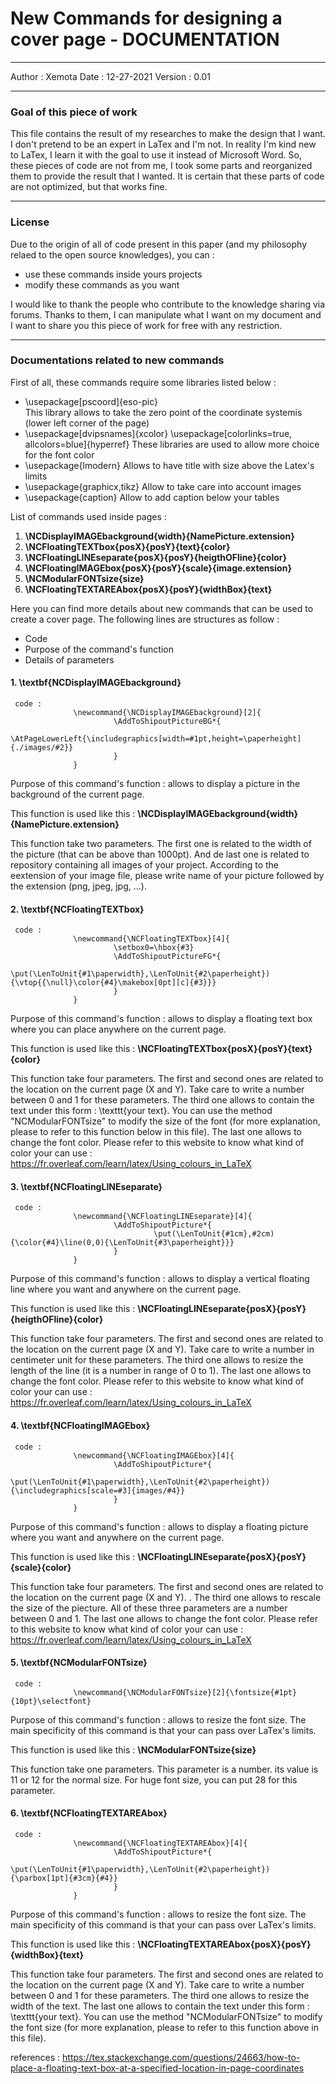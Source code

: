 # **New Commands for designing a cover page - DOCUMENTATION**
____
Author : Xemota
Date : 12-27-2021
Version : 0.01

____
### **Goal of this piece of work**
This file contains the result of my researches to make the design that I want. I don't pretend to be an expert in LaTex and I'm not. In reality I'm kind new to LaTex, I learn it with the goal to use it instead of Microsoft Word. 
So, these pieces of code are not from me, I took some parts and reorganized them to provide the result that I wanted. It is certain that these parts of code are not optimized, but that works fine. 
____
### **License**
Due to the origin of all of code present in this paper (and my philosophy relaed to the open source knowledges), you can :
- use these commands inside yours projects
- modify these commands as you want

I would like to thank the people who contribute to the knowledge sharing via forums. Thanks to them, I can manipulate what I want on my document and I want to share you this piece of work for free with any restriction. 
____

### **Documentations related to new commands**
First of all, these commands require some libraries listed below :
- \usepackage[pscoord]{eso-pic}  
         This library allows to take the zero point of the coordinate systemis (lower left 
         corner of the page) 
- \usepackage[dvipsnames]{xcolor}
        \usepackage[colorlinks=true, allcolors=blue]{hyperref}
        These libraries are used to allow more choice for the font color
- \usepackage{lmodern} 
        Allows to have title with size above the Latex's limits
- \usepackage{graphicx,tikz}
        Allow to take care into account images 
- \usepackage{caption}
        Allow to add caption below your tables 
        
List of commands used inside pages : 
1. **\NCDisplayIMAGEbackground{width}{NamePicture.extension}**
2. **\NCFloatingTEXTbox{posX}{posY}{text}{color}**
3. **\NCFloatingLINEseparate{posX}{posY}{heigthOFline}{color}**
4. **\NCFloatingIMAGEbox{posX}{posY}{scale}{image.extension}**
5. **\NCModularFONTsize{size}**
6. **\NCFloatingTEXTAREAbox{posX}{posY}{widthBox}{text}**
     
Here you can find more details about new commands that can be used to create a cover page. 
The following lines are structures as follow : 
- Code
- Purpose of the command's function
- Details of parameters 




#### **1. \textbf{NCDisplayIMAGEbackground}**
     code :
                  \newcommand{\NCDisplayIMAGEbackground}[2]{
                           \AddToShipoutPictureBG*{
                                    \AtPageLowerLeft{\includegraphics[width=#1pt,height=\paperheight]{./images/#2}}
                           }
    	          }
      
Purpose of this command's function : allows to display a picture in the background 
of the current page.

This function is used like this : 
**\NCDisplayIMAGEbackground{width}{NamePicture.extension}**

This function take two parameters. The first one is related to the width of the picture (that
can be above than 1000pt). And de last one is related to repository containing all images
of your project. According to the eextension of your image file, please write name of your 
picture followed by the extension (png, jpeg, jpg, ...).




#### **2. \textbf{NCFloatingTEXTbox}**
     code :
                  \newcommand{\NCFloatingTEXTbox}[4]{ 
                           \setbox0=\hbox{#3}
                           \AddToShipoutPictureFG*{
                                    \put(\LenToUnit{#1\paperwidth},\LenToUnit{#2\paperheight}){\vtop{{\null}\color{#4}\makebox[0pt][c]{#3}}}
                           }
                  }
        
Purpose of this command's function : allows to display a floating text box where 
you can place anywhere on the current page. 

This function is used like this :
**\NCFloatingTEXTbox{posX}{posY}{text}{color}**

This function take four parameters. The first and second ones are related to the
location on the current page (X and Y). Take care to write a number between 0 and 1
for these parameters. The third one allows to contain the text under this form : 
\texttt{your text}. You can use the method "NCModularFONTsize" to modify the size
of the font (for more explanation, please to refer to this function below in this file). 
The last one allows to change the font color. Please refer to this website to know what 
kind of color your can use : 
https://fr.overleaf.com/learn/latex/Using_colours_in_LaTeX
      
      
      
      
#### **3. \textbf{NCFloatingLINEseparate}**
     code : 
                  \newcommand{\NCFloatingLINEseparate}[4]{ 
                           \AddToShipoutPicture*{
                                    \put(\LenToUnit{#1cm},#2cm){\color{#4}\line(0,0){\LenToUnit{#3\paperheight}}}
                           } 
                  }
          
Purpose of this command's function : allows to display a vertical floating line where 
you want and anywhere on the current page. 

This function is used like this :
**\NCFloatingLINEseparate{posX}{posY}{heigthOFline}{color}**

This function take four parameters. The first and second ones are related to the
location on the current page (X and Y). Take care to write a number in centimeter unit
for these parameters. The third one allows to resize the length of the line (it is a 
number in range of 0 to 1). The last one allows to change the font color. Please refer to
this website to know what kind of color your can use : 
https://fr.overleaf.com/learn/latex/Using_colours_in_LaTeX
           
    
  
  
#### **4. \textbf{NCFloatingIMAGEbox}**
     code : 
                  \newcommand{\NCFloatingIMAGEbox}[4]{
                           \AddToShipoutPicture*{
                                    \put(\LenToUnit{#1\paperwidth},\LenToUnit{#2\paperheight}){\includegraphics[scale=#3]{images/#4}}
                           } 
                  }
         
Purpose of this command's function : allows to display a floating picture where 
you want and anywhere on the current page. 

This function is used like this :
**\NCFloatingLINEseparate{posX}{posY}{scale}{color}**

This function take four parameters. The first and second ones are related to the
location on the current page (X and Y). . The third one allows to rescale the size of
the piecture. All of these three parameters are a number between 0 and 1. The last one 
allows to change the font color. Please refer to this website to know what kind of color
your can use : 
https://fr.overleaf.com/learn/latex/Using_colours_in_LaTeX    
    
  
  
  
#### **5. \textbf{NCModularFONTsize}**
     code :
                  \newcommand{\NCModularFONTsize}[2]{\fontsize{#1pt}{10pt}\selectfont}
                  
Purpose of this command's function : allows to resize the font size. The main 
specificity of this command is that your can pass over LaTex's limits.  

This function is used like this :
**\NCModularFONTsize{size}**

This function take one parameters. This parameter is a number. its value is 11 or 12 for 
the normal size. For huge font size, you can put 28 for this parameter.

  
  
  
#### **6. \textbf{NCFloatingTEXTAREAbox}**
     code : 
                  \newcommand{\NCFloatingTEXTAREAbox}[4]{
                           \AddToShipoutPicture*{
                                    \put(\LenToUnit{#1\paperwidth},\LenToUnit{#2\paperheight}){\parbox[1pt]{#3cm}{#4}}
                           } 
                  }
         
 Purpose of this command's function : allows to resize the font size. The main 
 specificity of this command is that your can pass over LaTex's limits.  

 This function is used like this :
 **\NCFloatingTEXTAREAbox{posX}{posY}{widthBox}{text}**

 This function take four parameters. The first and second ones are related to the
 location on the current page (X and Y). Take care to write a number between 0 and 1
 for these parameters. The third one allows to resize the width of the text. The last one
 allows to contain the text under this form : \texttt{your text}. You can use the method
 "NCModularFONTsize" to modify the font size (for more explanation, please to
 refer to this function above in this file).





references : 
https://tex.stackexchange.com/questions/24663/how-to-place-a-floating-text-box-at-a-specified-location-in-page-coordinates




